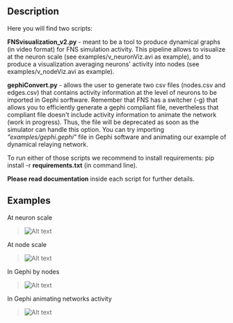 Description
----
Here you will find two scripts:

**FNSvisualization_v2.py** - meant to be a tool to produce dynamical graphs (in video format) 
for FNS simulation activity. This pipeline allows to visualize at the neuron scale 
(see examples/v_neuronViz.avi as example), and to produce a visualization averaging neurons'
 activity into nodes (see examples/v_nodeViz.avi as example). 

**gephiConvert.py** - allows the user to generate two csv files (nodes.csv and edges.csv) that contains activity information at the level of neurons to be imported in Gephi sorftware. Remember that FNS has a switcher (-g) that allows you to efficiently generate a gephi compliant file, nevertheless that compliant file doesn't include activity information to animate the network (work in progress). Thus, the file will be deprecated as soon as the simulator can handle this option. You can try importing *"examples/gephi.gephi"* file in Gephi software and animating our example of dynamical relaying network. 

To run either of those scripts we recommend to install requirements: pip install -r **requirements.txt** (in command line). 

**Please read documentation** inside each script for further details.


Examples
----
At neuron scale
>![Alt text](https://github.com/jescab01/FNS-scripts_and_tools/blob/patch-2/Python_scripts/examples/neuronViz.png)

At node scale
>![Alt text](https://github.com/jescab01/FNS-scripts_and_tools/blob/patch-2/Python_scripts/examples/nodeViz.png)

In Gephi by nodes
>![Alt text](https://github.com/jescab01/FNS-scripts_and_tools/blob/patch-2/Python_scripts/examples/GephiNodes.png)

In Gephi animating networks activity
>![Alt text](https://github.com/jescab01/FNS-scripts_and_tools/blob/patch-2/Python_scripts/examples/GephiActivity.png)




